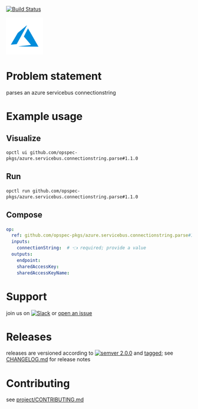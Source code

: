 [![Build Status](https://github.com/opspec-pkgs/azure.servicebus.connectionstring.parse/workflows/build/badge.svg?branch=main)](https://github.com/opspec-pkgs/azure.servicebus.connectionstring.parse/actions?query=workflow%3Abuild+branch%3Amain)

<img src="icon.svg" alt="icon" height="100px">

# Problem statement

parses an azure servicebus connectionstring

# Example usage

## Visualize

```shell
opctl ui github.com/opspec-pkgs/azure.servicebus.connectionstring.parse#1.1.0
```

## Run

```
opctl run github.com/opspec-pkgs/azure.servicebus.connectionstring.parse#1.1.0
```

## Compose

```yaml
op:
  ref: github.com/opspec-pkgs/azure.servicebus.connectionstring.parse#1.1.0
  inputs:
    connectionString:  # 👈 required; provide a value
  outputs:
    endpoint:
    sharedAccessKey:
    sharedAccessKeyName:
```

# Support

join us on
[![Slack](https://img.shields.io/badge/slack-opctl-E01563.svg)](https://join.slack.com/t/opctl/shared_invite/zt-51zodvjn-Ul_UXfkhqYLWZPQTvNPp5w)
or
[open an issue](https://github.com/opspec-pkgs/azure.servicebus.connectionstring.parse/issues)

# Releases

releases are versioned according to
[![semver 2.0.0](https://img.shields.io/badge/semver-2.0.0-brightgreen.svg)](http://semver.org/spec/v2.0.0.html)
and [tagged](https://git-scm.com/book/en/v2/Git-Basics-Tagging); see
[CHANGELOG.md](CHANGELOG.md) for release notes

# Contributing

see
[project/CONTRIBUTING.md](https://github.com/opspec-pkgs/project/blob/main/CONTRIBUTING.md)
